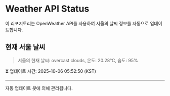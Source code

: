 
# Weather API Status

이 리포지토리는 OpenWeather API를 사용하여 서울의 날씨 정보를 자동으로 업데이트합니다.

## 현재 서울 날씨
> 서울의 현재 날씨: overcast clouds, 온도: 20.28°C, 습도: 95%

⏳ 업데이트 시간: 2025-10-06 05:52:50 (KST)

---
자동 업데이트 봇에 의해 관리됩니다.

